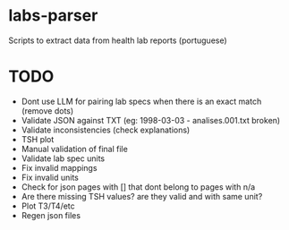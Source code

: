 # labs-parser

Scripts to extract data from health lab reports (portuguese)

# TODO

- Dont use LLM for pairing lab specs when there is an exact match (remove dots)
- Validate JSON against TXT (eg: 1998-03-03 - analises.001.txt broken)
- Validate inconsistencies (check explanations)
- TSH plot
- Manual validation of final file
- Validate lab spec units
- Fix invalid mappings
- Fix invalid units
- Check for json pages with [] that dont belong to pages with n/a
- Are there missing TSH values? are they valid and with same unit?
- Plot T3/T4/etc
- Regen json files